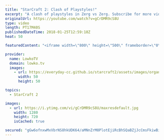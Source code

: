 ```yaml
---
title: "StarCraft 2: Clash of Playstyles!"
excerpt: "A clash of playstyles in Zerg vs Zerg. Subscribe for more videos: http://lowko.tv/youtube The supreme late game: https://goo.gl/oHhD3V  This is a professional match between Reynor and Snute. Both players however, have a completely different playstyle.  Support me on Patreon: http://www.patreon.com/lowkotv"
originalUrl: https://youtube.com/watch?v=gCrDMR9cS8U
type: video
length: PT17M40S
publishedDateTime: 2018-01-25T12:59:18Z
heat: 50

featuredContent: "<iframe width=\"800\" height=\"500\" frameborder=\"0\" src=\"https://www.youtube.com/embed/gCrDMR9cS8U\" allow=\"accelerometer; autoplay; encrypted-media; gyroscope; picture-in-picture\" allowfullscreen></iframe>"

provider:
  name: LowkoTV
  domain: lowko.tv
  images:
    - url: https://everyday-cc.github.io/starcraft2/assets/images/organizations/lowko.tv-50x50.jpg
      width: 50
      height: 50

topics:
  - StarCraft 2

images:
  - url: https://i.ytimg.com/vi/gCrDMR9cS8U/maxresdefault.jpg
    width: 1280
    height: 720
    isCached: true

secured: "gGw6ofnxwMxVbrNS8hkUDK64/aMNnZrM0PlotEjiRcBhSQaBZjJcCmsFkiwBi800YLip1u/87+O68y0l28QUNE5T4hOVVQp61JWG4ojH5K65o4Mf7pZ4Uwlz66UfxgfYIsfGMfJn0AEXPCeqa8mQoVaAQY3G1CuCrFWMZ5lfN6BFTO8IIfcLWy97KRJESfLus2rSczUBcH0lhXbVGfLBzN5rFkLAwfG75JYAs0BIySM2ms1WrAmvLfFO9rG8ewbs85UcmcnZPGGqcdYiAWC53wLDwVBBMKq0cuVnU1oIYQd1qBSWXyaVTUX/tqd1GbIKp5k+fCDvTEriPDrKkSdBXkRXTRE5KmKKdtt35mDd4TBdgJvrdt+l2JwnCk5yi9II+ecctdpMehzGbMB8ay+5oZCx9YFbT01bvOCisH33WRI=;fZQxrxfnBBDd58zx72JUlw=="
---
```


